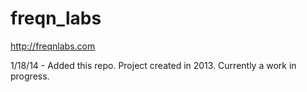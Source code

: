 freqn_labs
==========

http://freqnlabs.com

1/18/14 - Added this repo. Project created in 2013. Currently a work in progress.
